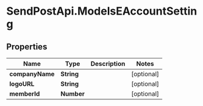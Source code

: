 # SendPostApi.ModelsEAccountSetting

## Properties
Name | Type | Description | Notes
------------ | ------------- | ------------- | -------------
**companyName** | **String** |  | [optional] 
**logoURL** | **String** |  | [optional] 
**memberId** | **Number** |  | [optional] 


